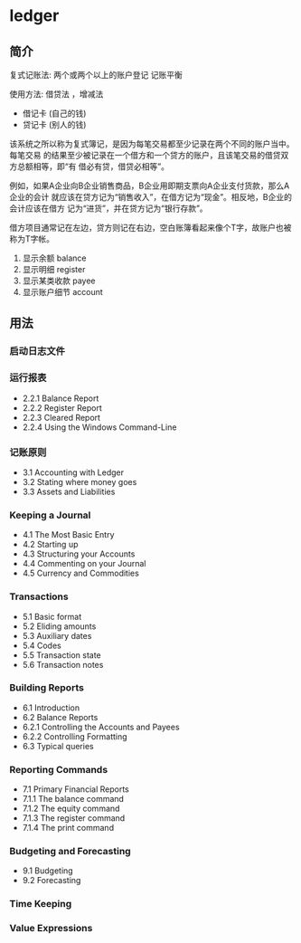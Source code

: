 # ledger
## 简介
复式记账法: 两个或两个以上的账户登记
记账平衡

使用方法: 借贷法 ，增减法

- 借记卡 (自己的钱)
- 贷记卡 (别人的钱)


该系统之所以称为复式簿记，是因为每笔交易都至少记录在两个不同的账户当中。每笔交易
的结果至少被记录在一个借方和一个贷方的账户，且该笔交易的借贷双方总额相等，即“有
借必有贷，借贷必相等”。


例如，如果A企业向B企业销售商品，B企业用即期支票向A企业支付货款，那么A企业的会计
就应该在贷方记为“销售收入”，在借方记为“现金”。相反地，B企业的会计应该在借方
记为“进货”，并在贷方记为“银行存款”。

借方项目通常记在左边，贷方则记在右边，空白账簿看起来像个T字，故账户也被称为T字帐。

1. 显示余额 balance
2. 显示明细 register
3. 显示某类收款 payee
4. 显示账户细节 account

## 用法
### 启动日志文件
### 运行报表
 * 2.2.1 Balance Report
 * 2.2.2 Register Report
 * 2.2.3 Cleared Report
 * 2.2.4 Using the Windows Command-Line

### 记账原则
 * 3.1 Accounting with Ledger
 * 3.2 Stating where money goes
 * 3.3 Assets and Liabilities 

### Keeping a Journal 

 * 4.1 The Most Basic Entry
 * 4.2 Starting up
 * 4.3 Structuring your Accounts
 * 4.4 Commenting on your Journal
 * 4.5 Currency and Commodities 


### Transactions 

 * 5.1 Basic format
 * 5.2 Eliding amounts
 * 5.3 Auxiliary dates
 * 5.4 Codes
 * 5.5 Transaction state
 * 5.6 Transaction notes
 


### Building Reports 

 * 6.1 Introduction
 * 6.2 Balance Reports 
 * 6.2.1 Controlling the Accounts and Payees
 * 6.2.2 Controlling Formatting
 * 6.3 Typical queries 

### Reporting Commands 

 * 7.1 Primary Financial Reports 
 * 7.1.1 The balance command
 * 7.1.2 The equity command
 * 7.1.3 The register command
 * 7.1.4 The print command



### Budgeting and Forecasting 

 * 9.1 Budgeting
 * 9.2 Forecasting

### Time Keeping
### Value Expressions 

